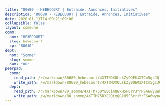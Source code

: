 ```yaml
---
title: "80680 - HEBECOURT | Entraide, Annonces, Initiatives"
description: "80680 - HEBECOURT | Entraide, Annonces, Initiatives"
date: 2020-01-11T14:09:21+09:00
collapsible: false
layout: commune
comm:
  nom: "HEBECOURT"
  slug: hebecourt
  cp: "80680"
dept:
  nom: "Somme"
  slug: somme
  num: "80"
peerpad:
  comm:
    read_path: /r/markdown/80680_hebecourt/4XTTMDXULskZy9QEU3XTCm5gcJQftXsECwB9UnntvJVRmC8Tq
    write_path: /w/markdown/80680_hebecourt/4XTTMDXULskZy9QEU3XTCm5gcJQftXsECwB9UnntvJVRmC8Tq-K3TgThzgScM9RxA5zYLAGxNBpkp2Ax9nTdyuWFmCCW8CLH59erthaommQAGAq86drp3aNYmWf5SsAEnxKkFwwjytc3qvtXtJ4mgpRMxFyvfLEaFyqqMXigugbXDfCQVZnYcsqj2f
  dept:
    read_path: /r/markdown/80_somme/4XTTM75DYEQQimQGkH5F6rrJYrFSA6wyuekdgioEx7v45YjSw
    write_path: /w/markdown/80_somme/4XTTM75DYEQQimQGkH5F6rrJYrFSA6wyuekdgioEx7v45YjSw-K3TgTuB1DbUNHuFo9Fhh6JTUriPx8E5izGkmw9RSNTjUtMFPoZhqqp87szE8th3EytWSHGdhUuQUPjam8aJZh1SdH8pL3ibgUbMdNhU17kjAmSa49LMB2GjXvVwDVurE8mgce3XM
---
```


